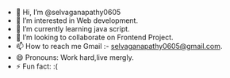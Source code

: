 - 👋 Hi, I’m @selvaganapathy0605
- 👀 I’m interested in Web development.
- 🌱 I’m currently learning java script.
- 💞️ I’m looking to collaborate on Frontend Project.
- 📫 How to reach me Gmail :- selvaganapathy0605@gmail.com.
- 😄 Pronouns: Work hard,live mergly.
- ⚡ Fun fact: :(
